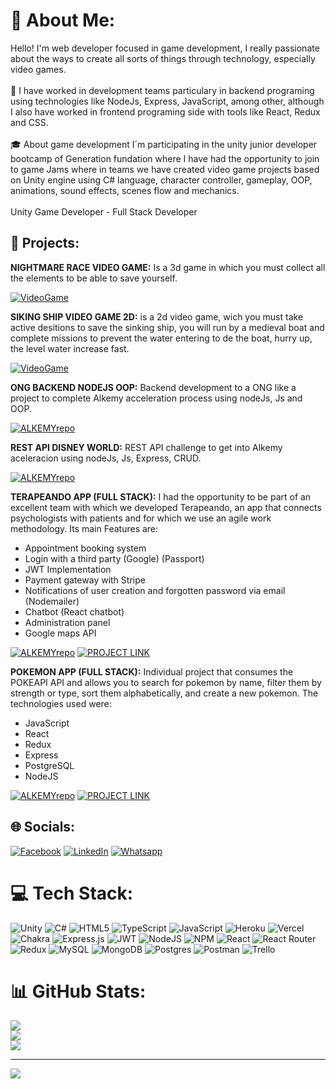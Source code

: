 # 💫 About Me:
Hello! I'm web developer focused in game development, I really passionate about the ways to create all sorts of things through technology, especially video games. <br><br>🔭 I have worked in development teams particulary in backend programing using technologies like NodeJs, Express, JavaScript, among other, although I also have worked in frontend programing side with tools like React, Redux and CSS. <br><br>🎓 About game development I´m participating in the unity junior developer bootcamp of Generation fundation where I have had the opportunity to join to game Jams where in teams we have created video game projects based on Unity engine using C# language, character controller, gameplay, OOP, animations, sound effects, scenes flow and mechanics.  <br><br> Unity Game Developer - Full Stack Developer


## 🎰 Projects:
**NIGHTMARE RACE VIDEO GAME:** Is a 3d game in which you must collect all the elements to be able to save yourself.  

[![VideoGame](https://img.shields.io/badge/Game-Link-yellow)](https://mihoz.itch.io/nightmare-race)

**SIKING SHIP VIDEO GAME 2D:** is a 2d video game, wich you must take active desitions to save the sinking ship, you will run by a medieval boat and complete missions to prevent the water entering to de the boat, hurry up, the level water increase fast.

[![VideoGame](https://img.shields.io/badge/Game-Link-yellow)](https://sergio17sa.itch.io/siking-ship)

**ONG BACKEND NODEJS OOP:** Backend development to a ONG like a project to complete Alkemy acceleration process using nodeJs, Js and OOP.

[![ALKEMYrepo](https://img.shields.io/badge/Repo-Link-red)](https://github.com/alkemyTech/OT291-server)

**REST API DISNEY WORLD:** REST API challenge to get into Alkemy aceleracion using nodeJs, Js, Express, CRUD.

[![ALKEMYrepo](https://img.shields.io/badge/Repo-Link-red)](https://github.com/sergio17sa/REST-API-MUNDO-DE-DISNEY-NODEJS)

**TERAPEANDO APP (FULL STACK):** I had the opportunity to be part of an excellent team with which we developed Terapeando, an app that connects psychologists with patients and for which we use an agile work methodology. Its main Features are:

- Appointment booking system
- Login with a third party (Google) (Passport)
- JWT Implementation
- Payment gateway with Stripe
- Notifications of user creation and forgotten password via email (Nodemailer)
- Chatbot (React chatbot)
- Administration panel
- Google maps API

[![ALKEMYrepo](https://img.shields.io/badge/Repo-Link-red)](https://github.com/DaniHellN25/Proyecto-Grupal)
[![PROJECT LINK](https://img.shields.io/badge/Project-Link-blue)](https://terapeando.vercel.app/)

**POKEMON APP (FULL STACK):** Individual project that consumes the POKEAPI API and allows you to search for pokemon by name, filter them by strength or type, sort them alphabetically, and create a new pokemon. The technologies used were:

- JavaScript
- React
- Redux
- Express
- PostgreSQL
- NodeJS

[![ALKEMYrepo](https://img.shields.io/badge/Repo-Link-red)](https://github.com/sergio17sa/PokemonAPP/tree/main/PI-Pokemon-main)
[![PROJECT LINK](https://img.shields.io/badge/Project-Link-blue)](https://pokemon-app-pi-theta.vercel.app/)



## 🌐 Socials:
[![Facebook](https://img.shields.io/badge/Facebook-%231877F2.svg?logo=Facebook&logoColor=white)](https://facebook.com/sergio.salgado.965/) [![LinkedIn](https://img.shields.io/badge/LinkedIn-%230077B5.svg?logo=linkedin&logoColor=white)](https://linkedin.com/in/sergiosalgado17) [![Whatsapp](https://img.shields.io/badge/Whatsapp-Link-brightgreen)](https://wa.link/ndtns5)

# 💻 Tech Stack:
![Unity](https://img.shields.io/badge/unity-%23000000.svg?style=for-the-badge&logo=unity&logoColor=white) ![C#](https://img.shields.io/badge/c%23-%23239120.svg?style=for-the-badge&logo=c-sharp&logoColor=white) ![HTML5](https://img.shields.io/badge/html5-%23E34F26.svg?style=for-the-badge&logo=html5&logoColor=white) ![TypeScript](https://img.shields.io/badge/typescript-%23007ACC.svg?style=for-the-badge&logo=typescript&logoColor=white) ![JavaScript](https://img.shields.io/badge/javascript-%23323330.svg?style=for-the-badge&logo=javascript&logoColor=%23F7DF1E) ![Heroku](https://img.shields.io/badge/heroku-%23430098.svg?style=for-the-badge&logo=heroku&logoColor=white) ![Vercel](https://img.shields.io/badge/vercel-%23000000.svg?style=for-the-badge&logo=vercel&logoColor=white) ![Chakra](https://img.shields.io/badge/chakra-%234ED1C5.svg?style=for-the-badge&logo=chakraui&logoColor=white) ![Express.js](https://img.shields.io/badge/express.js-%23404d59.svg?style=for-the-badge&logo=express&logoColor=%2361DAFB) ![JWT](https://img.shields.io/badge/JWT-black?style=for-the-badge&logo=JSON%20web%20tokens) ![NodeJS](https://img.shields.io/badge/node.js-6DA55F?style=for-the-badge&logo=node.js&logoColor=white) ![NPM](https://img.shields.io/badge/NPM-%23000000.svg?style=for-the-badge&logo=npm&logoColor=white) ![React](https://img.shields.io/badge/react-%2320232a.svg?style=for-the-badge&logo=react&logoColor=%2361DAFB) ![React Router](https://img.shields.io/badge/React_Router-CA4245?style=for-the-badge&logo=react-router&logoColor=white) ![Redux](https://img.shields.io/badge/redux-%23593d88.svg?style=for-the-badge&logo=redux&logoColor=white) ![MySQL](https://img.shields.io/badge/mysql-%2300f.svg?style=for-the-badge&logo=mysql&logoColor=white) ![MongoDB](https://img.shields.io/badge/MongoDB-%234ea94b.svg?style=for-the-badge&logo=mongodb&logoColor=white) ![Postgres](https://img.shields.io/badge/postgres-%23316192.svg?style=for-the-badge&logo=postgresql&logoColor=white) ![Postman](https://img.shields.io/badge/Postman-FF6C37?style=for-the-badge&logo=postman&logoColor=white) ![Trello](https://img.shields.io/badge/Trello-%23026AA7.svg?style=for-the-badge&logo=Trello&logoColor=white)
# 📊 GitHub Stats:
![](https://github-readme-stats.vercel.app/api?username=sergio17sa&theme=nightowl&hide_border=false&include_all_commits=true&count_private=true)<br/>
![](https://github-readme-streak-stats.herokuapp.com/?user=sergio17sa&theme=nightowl&hide_border=false)<br/>
![](https://github-readme-stats.vercel.app/api/top-langs/?username=sergio17sa&theme=nightowl&hide_border=false&include_all_commits=true&count_private=true&layout=compact)



---
[![](https://visitcount.itsvg.in/api?id=sergio17sa&icon=0&color=0)](https://visitcount.itsvg.in)
